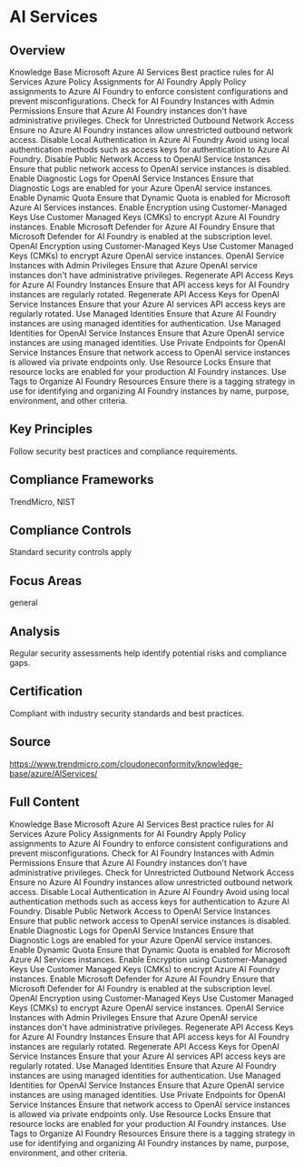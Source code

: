 # AI Services

## Overview
Knowledge Base
Microsoft Azure
AI Services
Best practice rules for AI Services
Azure Policy Assignments for AI Foundry
Apply Policy assignments to Azure AI Foundry to enforce consistent configurations and prevent misconfigurations.
Check for AI Foundry Instances with Admin Permissions
Ensure that Azure AI Foundry instances don't have administrative privileges.
Check for Unrestricted Outbound Network Access
Ensure no Azure AI Foundry instances allow unrestricted outbound network access.
Disable Local Authentication in Azure AI Foundry
Avoid using local authentication methods such as access keys for authentication to Azure AI Foundry.
Disable Public Network Access to OpenAI Service Instances
Ensure that public network access to OpenAI service instances is disabled.
Enable Diagnostic Logs for OpenAI Service Instances
Ensure that Diagnostic Logs are enabled for your Azure OpenAI service instances.
Enable Dynamic Quota
Ensure that Dynamic Quota is enabled for Microsoft Azure AI Services instances.
Enable Encryption using Customer-Managed Keys
Use Customer Managed Keys (CMKs) to encrypt Azure AI Foundry instances.
Enable Microsoft Defender for Azure AI Foundry
Ensure that Microsoft Defender for AI Foundry is enabled at the subscription level.
OpenAI Encryption using Customer-Managed Keys
Use Customer Managed Keys (CMKs) to encrypt Azure OpenAI service instances.
OpenAI Service Instances with Admin Privileges
Ensure that Azure OpenAI service instances don't have administrative privileges.
Regenerate API Access Keys for Azure AI Foundry Instances
Ensure that API access keys for AI Foundry instances are regularly rotated.
Regenerate API Access Keys for OpenAI Service Instances
Ensure that your Azure AI services API access keys are regularly rotated.
Use Managed Identities
Ensure that Azure AI Foundry instances are using managed identities for authentication.
Use Managed Identities for OpenAI Service Instances
Ensure that Azure OpenAI service instances are using managed identities.
Use Private Endpoints for OpenAI Service Instances
Ensure that network access to OpenAI service instances is allowed via private endpoints only.
Use Resource Locks
Ensure that resource locks are enabled for your production AI Foundry instances.
Use Tags to Organize AI Foundry Resources
Ensure there is a tagging strategy in use for identifying and organizing AI Foundry instances by name, purpose, environment, and other criteria.

## Key Principles
Follow security best practices and compliance requirements.

## Compliance Frameworks
TrendMicro, NIST

## Compliance Controls
Standard security controls apply

## Focus Areas
general

## Analysis
Regular security assessments help identify potential risks and compliance gaps.

## Certification
Compliant with industry security standards and best practices.

## Source
https://www.trendmicro.com/cloudoneconformity/knowledge-base/azure/AIServices/

## Full Content
Knowledge Base
Microsoft Azure
AI Services
Best practice rules for AI Services
Azure Policy Assignments for AI Foundry
Apply Policy assignments to Azure AI Foundry to enforce consistent configurations and prevent misconfigurations.
Check for AI Foundry Instances with Admin Permissions
Ensure that Azure AI Foundry instances don't have administrative privileges.
Check for Unrestricted Outbound Network Access
Ensure no Azure AI Foundry instances allow unrestricted outbound network access.
Disable Local Authentication in Azure AI Foundry
Avoid using local authentication methods such as access keys for authentication to Azure AI Foundry.
Disable Public Network Access to OpenAI Service Instances
Ensure that public network access to OpenAI service instances is disabled.
Enable Diagnostic Logs for OpenAI Service Instances
Ensure that Diagnostic Logs are enabled for your Azure OpenAI service instances.
Enable Dynamic Quota
Ensure that Dynamic Quota is enabled for Microsoft Azure AI Services instances.
Enable Encryption using Customer-Managed Keys
Use Customer Managed Keys (CMKs) to encrypt Azure AI Foundry instances.
Enable Microsoft Defender for Azure AI Foundry
Ensure that Microsoft Defender for AI Foundry is enabled at the subscription level.
OpenAI Encryption using Customer-Managed Keys
Use Customer Managed Keys (CMKs) to encrypt Azure OpenAI service instances.
OpenAI Service Instances with Admin Privileges
Ensure that Azure OpenAI service instances don't have administrative privileges.
Regenerate API Access Keys for Azure AI Foundry Instances
Ensure that API access keys for AI Foundry instances are regularly rotated.
Regenerate API Access Keys for OpenAI Service Instances
Ensure that your Azure AI services API access keys are regularly rotated.
Use Managed Identities
Ensure that Azure AI Foundry instances are using managed identities for authentication.
Use Managed Identities for OpenAI Service Instances
Ensure that Azure OpenAI service instances are using managed identities.
Use Private Endpoints for OpenAI Service Instances
Ensure that network access to OpenAI service instances is allowed via private endpoints only.
Use Resource Locks
Ensure that resource locks are enabled for your production AI Foundry instances.
Use Tags to Organize AI Foundry Resources
Ensure there is a tagging strategy in use for identifying and organizing AI Foundry instances by name, purpose, environment, and other criteria.

